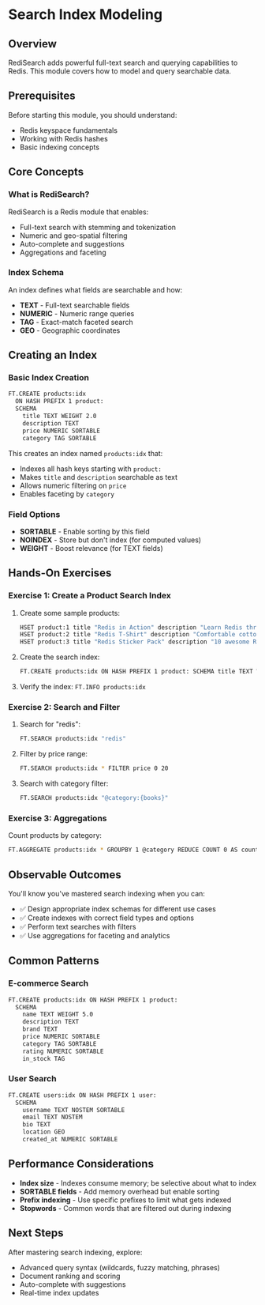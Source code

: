 # Search Index Modeling

## Overview

RediSearch adds powerful full-text search and querying capabilities to Redis. This module covers how to model and query searchable data.

## Prerequisites

Before starting this module, you should understand:
- Redis keyspace fundamentals
- Working with Redis hashes
- Basic indexing concepts

## Core Concepts

### What is RediSearch?

RediSearch is a Redis module that enables:
- Full-text search with stemming and tokenization
- Numeric and geo-spatial filtering
- Auto-complete and suggestions
- Aggregations and faceting

### Index Schema

An index defines what fields are searchable and how:
- **TEXT** - Full-text searchable fields
- **NUMERIC** - Numeric range queries
- **TAG** - Exact-match faceted search
- **GEO** - Geographic coordinates

## Creating an Index

### Basic Index Creation

```bash
FT.CREATE products:idx
  ON HASH PREFIX 1 product:
  SCHEMA
    title TEXT WEIGHT 2.0
    description TEXT
    price NUMERIC SORTABLE
    category TAG SORTABLE
```

This creates an index named `products:idx` that:
- Indexes all hash keys starting with `product:`
- Makes `title` and `description` searchable as text
- Allows numeric filtering on `price`
- Enables faceting by `category`

### Field Options

- **SORTABLE** - Enable sorting by this field
- **NOINDEX** - Store but don't index (for computed values)
- **WEIGHT** - Boost relevance (for TEXT fields)

## Hands-On Exercises

### Exercise 1: Create a Product Search Index

1. Create some sample products:
   ```bash
   HSET product:1 title "Redis in Action" description "Learn Redis through examples" price 29.99 category "books"
   HSET product:2 title "Redis T-Shirt" description "Comfortable cotton shirt" price 19.99 category "apparel"
   HSET product:3 title "Redis Sticker Pack" description "10 awesome Redis stickers" price 4.99 category "accessories"
   ```

2. Create the search index:
   ```bash
   FT.CREATE products:idx ON HASH PREFIX 1 product: SCHEMA title TEXT WEIGHT 2.0 description TEXT price NUMERIC SORTABLE category TAG SORTABLE
   ```

3. Verify the index: `FT.INFO products:idx`

### Exercise 2: Search and Filter

1. Search for "redis":
   ```bash
   FT.SEARCH products:idx "redis"
   ```

2. Filter by price range:
   ```bash
   FT.SEARCH products:idx * FILTER price 0 20
   ```

3. Search with category filter:
   ```bash
   FT.SEARCH products:idx "@category:{books}"
   ```

### Exercise 3: Aggregations

Count products by category:
```bash
FT.AGGREGATE products:idx * GROUPBY 1 @category REDUCE COUNT 0 AS count
```

## Observable Outcomes

You'll know you've mastered search indexing when you can:
- ✅ Design appropriate index schemas for different use cases
- ✅ Create indexes with correct field types and options
- ✅ Perform text searches with filters
- ✅ Use aggregations for faceting and analytics

## Common Patterns

### E-commerce Search
```bash
FT.CREATE products:idx ON HASH PREFIX 1 product:
  SCHEMA
    name TEXT WEIGHT 5.0
    description TEXT
    brand TEXT
    price NUMERIC SORTABLE
    category TAG SORTABLE
    rating NUMERIC SORTABLE
    in_stock TAG
```

### User Search
```bash
FT.CREATE users:idx ON HASH PREFIX 1 user:
  SCHEMA
    username TEXT NOSTEM SORTABLE
    email TEXT NOSTEM
    bio TEXT
    location GEO
    created_at NUMERIC SORTABLE
```

## Performance Considerations

- **Index size** - Indexes consume memory; be selective about what to index
- **SORTABLE fields** - Add memory overhead but enable sorting
- **Prefix indexing** - Use specific prefixes to limit what gets indexed
- **Stopwords** - Common words that are filtered out during indexing

## Next Steps

After mastering search indexing, explore:
- Advanced query syntax (wildcards, fuzzy matching, phrases)
- Document ranking and scoring
- Auto-complete with suggestions
- Real-time index updates
